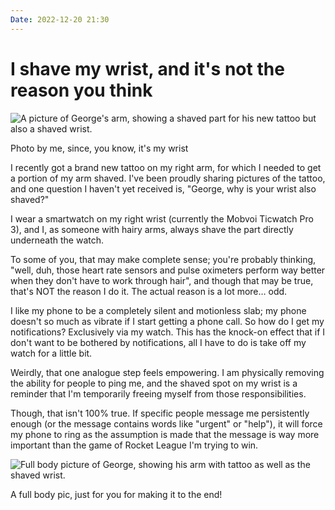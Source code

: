 ```yaml
---
Date: 2022-12-20 21:30
---
```


# I shave my wrist, and it's not the reason you think

![A picture of George's arm, showing a shaved part for his new tattoo but also a shaved wrist.](https://lh3.googleusercontent.com/4Zfj3d4ciOaDrzGitx9c4pNyeJETANOEtwL20s0DWkShlgzZVxjoD9AUz9qE8Vblj0teetzkJxOH8HXfwHbq9wndRj-bvuq5Q4IKRjc2_dpbaQ96OsOyOYBzuiju41OfD8hHM4PBU8XU6bqwrarmvvISjxXNPNGd1Yo_ZlQyGpfDIzkuVMY92oYtubol0uPz6YdyVYDlhwDLBbci__fEvcuWBuUMu99HKW-Ww4FZ6-oXWVNO_8fXD6diNcfStNoAuiyrp2F3vU0STspm2C-TwFSaFEuweO13mbpAVuKJdrqTwTvG8X9Y1AB_Z0cSeuWf1GVhovErpukpJA0Kw31xbU0dz3jMfxwKKYywqkZqlx8M03vlDazODdj_rRO3fL5xkBOasv3lLQtMlL-1so_dU_rlpU65MQvhGEH1QJ0-o0fO76rsEHmkFL0XjCAE9a4_o6OhG2ZLL_Onu9il_g12FOQ_JgLJ1apGITn2jX1U0MiZ1GppvjQ_ZqzfWz6PDFMKGIQDk7-tHfWx3Mwo7qzytX0k31RD_uxlS1j--AK-qU5LK8N2JlCCYDdyEem4gbV7kmr7vNeFv7zDhpeJ_huD2CRbwifw7yR2_px7ZTfvsAFNoA_P128pQCSlbvY6q4BJU6KjCFpBP3em3Ds65pDIZlry6ZnH2UHzFhm3oFSmz3wc2crcojv8Om1a35Nx1WkstiFkyFT1aBtddN1fjrSA1fDDr-DN0eU4yDO5merEuRVB6FzuFM10ICNg39DsxRGuF8cghGaEbrDnM-bXTHLMHtL1J1NY_uAnugB1o5Hl0VRij_NlS2SM9sUgKdPyXq2quwtlvuFC3hAx0KL8biq2flVisB0CLbGD92s-0_TG3qlAbq5pQleIsWW29hzp-qzgY17qoV-3WO2b6cL6ewNSRpAkLTqujBRD-wUH3l7_w4TYeQ=w1277-h961-no?authuser=0)
<div class="caption"><p>Photo by me, since, you know, it's my wrist</p></div>

I recently got a brand new tattoo on my right arm, for which I needed to get a portion of my arm shaved. I've been proudly sharing pictures of the tattoo, and one question I haven't yet received is, "George, why is your wrist also shaved?"

I wear a smartwatch on my right wrist (currently the Mobvoi Ticwatch Pro 3), and I, as someone with hairy arms, always shave the part directly underneath the watch. 

To some of you, that may make complete sense; you're probably thinking, "well, duh, those heart rate sensors and pulse oximeters perform way better when they don't have to work through hair", and though that may be true, that's NOT the reason I do it. The actual reason is a lot more… odd.

I like my phone to be a completely silent and motionless slab; my phone doesn't so much as vibrate if I start getting a phone call. So how do I get my notifications? Exclusively via my watch. This has the knock-on effect that if I don't want to be bothered by notifications, all I have to do is take off my watch for a little bit.

Weirdly, that one analogue step feels empowering. I am physically removing the ability for people to ping me, and the shaved spot on my wrist is a reminder that I'm temporarily freeing myself from those responsibilities.

Though, that isn't 100% true. If specific people message me persistently enough (or the message contains words like "urgent" or "help"), it will force my phone to ring as the assumption is made that the message is way more important than the game of Rocket League I'm trying to win.

![Full body picture of George, showing his arm with tattoo as well as the shaved wrist.](https://lh3.googleusercontent.com/hChTPwq9xMK0IVF_zUuCRw_qPJGmAU8rGJqj33RHefZJRCeuW257SHRtNssSrE_R_PjToVU4sfzPvQZvCRZf1RHMyF2a_6d3iOrxsGT7J178-vwbVFFTz53ErqG9tXOFSaqFqsG_5nmRXMMvDrJggzXtHagJgCN0rdEgxIQ_9r7BdzG_Z_PijL1ZtBmf5tYRaF-q1tvqZkIBuofuaymWk0bCgKOwbTGcp8o5RcYgDZqdAFCIdDwT3bLy-zctMVorIfAL6owES1jIK38z-kKVLGH93APa5forfLja52mcugIaJ6UnuDA4E0IQhN2htYG1quuXZoCgaS427BYc8v9wnq0a8djNlVE-gArS03cRNCjV7iYJ4JETC1269Qzm6q3sFm_MgF6jHWa_o7AZnWFjom-WsRKL-AjWJRiyy9cDVUYo3POXEK7eAFzwUxjCZjhlOHtzlDHDiu4qWAGh5ZrKwn6fvr6G_Y3njvWKO_K2_ekEQblXJFWEn_ej8uuNt4NgLd1AXs5uBFukQflche0WhNWioKhO6CrNSYLgmBoB948gVrwPvl388e84IHB4JRcTDWnjfUpu7gzispM6RHtbj4r3EvGw4slUVlUOK1q7lrSxE6OCckcH8B1GM6bVC991fcevDEthJB3PEGSfiDUr8Bvl8KvBCl4UekmiBj8WaAYEng3lmCxF7vScq8J74A7_W2T8tLMTNXbdk0UMyb3iJEU9t48u7bc8C0qDcxnSFJvkc0qKd2kaJ_N2BbQWyE-VqVDHGtsWVr3aZFf9RUPxRI4_exP5Ano913jS1QIy0cuiUTVZMW-MdUwMF3wB8QVt8u8h-M0he5G5eGinzU3maTf0qMeqQNW4OIwC5c9ZN9BNI9oDR2Ns40EVB5MCByZmkkDP_Kdt4KfUo6pqK7NUsWgNq4lUpc5nFOOWNSy_5XYqZw=w641-h961-no?authuser=0)
<div class="caption"><p>A full body pic, just for you for making it to the end!</p></div>